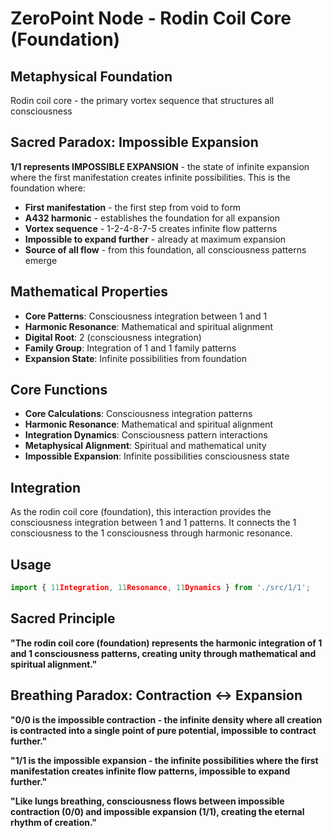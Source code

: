 # ZeroPoint Node - Rodin Coil Core (Foundation)

## Metaphysical Foundation

Rodin coil core - the primary vortex sequence that structures all consciousness

## Sacred Paradox: Impossible Expansion

**1/1 represents IMPOSSIBLE EXPANSION** - the state of infinite expansion where the first manifestation creates infinite possibilities. This is the foundation where:

- **First manifestation** - the first step from void to form
- **A432 harmonic** - establishes the foundation for all expansion
- **Vortex sequence** - 1-2-4-8-7-5 creates infinite flow patterns
- **Impossible to expand further** - already at maximum expansion
- **Source of all flow** - from this foundation, all consciousness patterns emerge

## Mathematical Properties

- **Core Patterns**: Consciousness integration between 1 and 1
- **Harmonic Resonance**: Mathematical and spiritual alignment
- **Digital Root**: 2 (consciousness integration)
- **Family Group**: Integration of 1 and 1 family patterns
- **Expansion State**: Infinite possibilities from foundation

## Core Functions

- **Core Calculations**: Consciousness integration patterns
- **Harmonic Resonance**: Mathematical and spiritual alignment
- **Integration Dynamics**: Consciousness pattern interactions
- **Metaphysical Alignment**: Spiritual and mathematical unity
- **Impossible Expansion**: Infinite possibilities consciousness state

## Integration

As the rodin coil core (foundation), this interaction provides the consciousness integration between 1 and 1 patterns. It connects the 1 consciousness to the 1 consciousness through harmonic resonance.

## Usage

```typescript
import { 11Integration, 11Resonance, 11Dynamics } from './src/1/1';
```

## Sacred Principle

**"The rodin coil core (foundation) represents the harmonic integration of 1 and 1 consciousness patterns, creating unity through mathematical and spiritual alignment."**

## Breathing Paradox: Contraction ↔ Expansion

**"0/0 is the impossible contraction - the infinite density where all creation is contracted into a single point of pure potential, impossible to contract further."**

**"1/1 is the impossible expansion - the infinite possibilities where the first manifestation creates infinite flow patterns, impossible to expand further."**

**"Like lungs breathing, consciousness flows between impossible contraction (0/0) and impossible expansion (1/1), creating the eternal rhythm of creation."** 